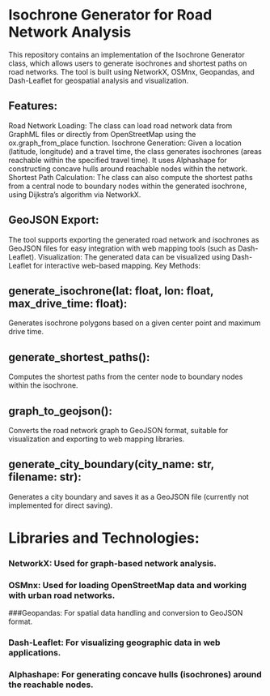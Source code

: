 # Isochrone Generator for Road Network Analysis
This repository contains an implementation of the Isochrone Generator class, which allows users to generate isochrones and shortest paths on road networks. The tool is built using NetworkX, OSMnx, Geopandas, and Dash-Leaflet for geospatial analysis and visualization.

## Features:
Road Network Loading: The class can load road network data from GraphML files or directly from OpenStreetMap using the ox.graph_from_place function.
Isochrone Generation: Given a location (latitude, longitude) and a travel time, the class generates isochrones (areas reachable within the specified travel time). It uses Alphashape for constructing concave hulls around reachable nodes within the network.
Shortest Path Calculation: The class can also compute the shortest paths from a central node to boundary nodes within the generated isochrone, using Dijkstra’s algorithm via NetworkX.

## GeoJSON Export: 
The tool supports exporting the generated road network and isochrones as GeoJSON files for easy integration with web mapping tools (such as Dash-Leaflet).
Visualization: The generated data can be visualized using Dash-Leaflet for interactive web-based mapping.
Key Methods:
## generate_isochrone(lat: float, lon: float, max_drive_time: float): 
Generates isochrone polygons based on a given center point and maximum drive time.
## generate_shortest_paths(): 
Computes the shortest paths from the center node to boundary nodes within the isochrone.
## graph_to_geojson(): 
Converts the road network graph to GeoJSON format, suitable for visualization and exporting to web mapping libraries.
## generate_city_boundary(city_name: str, filename: str): 
Generates a city boundary and saves it as a GeoJSON file (currently not implemented for direct saving).
# Libraries and Technologies:
### NetworkX: Used for graph-based network analysis.
### OSMnx: Used for loading OpenStreetMap data and working with urban road networks.
###Geopandas: For spatial data handling and conversion to GeoJSON format.
### Dash-Leaflet: For visualizing geographic data in web applications.
### Alphashape: For generating concave hulls (isochrones) around the reachable nodes.
